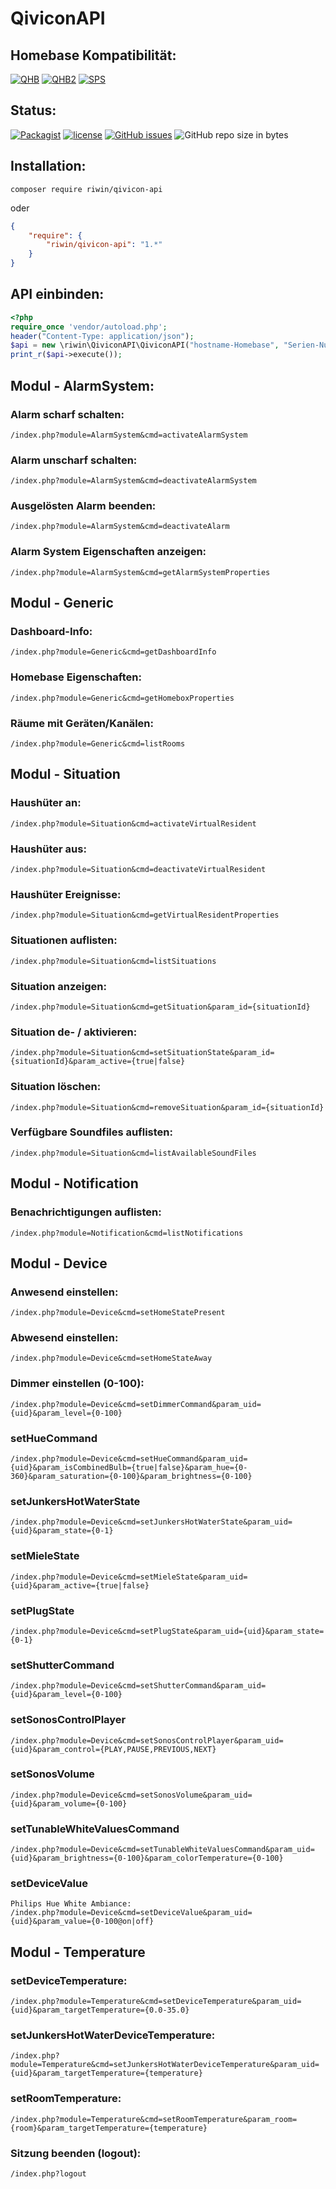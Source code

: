 # QiviconAPI
## Homebase Kompatibilität:
[![QHB](https://img.shields.io/badge/QIVICON_Home_Base-nicht_getestet-orange.svg?style=flat-square)](https://www.qivicon.com/de/produkte/produktinformationen/qivicon-home-base/) 
[![QHB2](https://img.shields.io/badge/QIVICON_Home_Base_2.0-kompatibel-brightgreen.svg?style=flat-square)](https://www.qivicon.com/de/produkte/produktinformationen/qivicon-home-base-2-0/) 
[![SPS](https://img.shields.io/badge/Speedport_Smart-kompatibel-brightgreen.svg?style=flat-square)](https://www.qivicon.com/de/produkte/produktinformationen/telekom-speedport-smart)

## Status:
[![Packagist](https://img.shields.io/packagist/v/riwin/qivicon-api.svg?style=flat-square)](https://packagist.org/packages/riwin/qivicon-api) [![license](https://img.shields.io/github/license/riwin/qivicon-api.svg?style=flat-square)](https://github.com/riwin/QiviconAPI/blob/master/LICENSE) [![GitHub issues](https://img.shields.io/github/issues/riwin/qivicon-api.svg?style=flat-square)](https://github.com/riwin/QiviconAPI/issues) ![GitHub repo size in bytes](https://img.shields.io/github/repo-size/riwin/qivicon-api.svg?style=flat-square)
## Installation:

```
composer require riwin/qivicon-api
```

oder

```json
{
    "require": {
        "riwin/qivicon-api": "1.*"
    }
}
```


## API einbinden:

```php
<?php
require_once 'vendor/autoload.php';
header("Content-Type: application/json");
$api = new \riwin\QiviconAPI\QiviconAPI("hostname-Homebase", "Serien-Nummer", "email@mein.qivicon", "Passwort");
print_r($api->execute());
```



## Modul - AlarmSystem:

### Alarm scharf schalten:
```
/index.php?module=AlarmSystem&cmd=activateAlarmSystem
```

### Alarm unscharf schalten:
```
/index.php?module=AlarmSystem&cmd=deactivateAlarmSystem
```

### Ausgelösten Alarm beenden:
```
/index.php?module=AlarmSystem&cmd=deactivateAlarm
```

### Alarm System Eigenschaften anzeigen:
```
/index.php?module=AlarmSystem&cmd=getAlarmSystemProperties
```


## Modul - Generic

### Dashboard-Info:
```
/index.php?module=Generic&cmd=getDashboardInfo
```

### Homebase Eigenschaften:
```
/index.php?module=Generic&cmd=getHomeboxProperties
```

### Räume mit Geräten/Kanälen:
```
/index.php?module=Generic&cmd=listRooms
```


## Modul - Situation

### Haushüter an:
```
/index.php?module=Situation&cmd=activateVirtualResident
```

### Haushüter aus:
```
/index.php?module=Situation&cmd=deactivateVirtualResident
```

### Haushüter Ereignisse:
```
/index.php?module=Situation&cmd=getVirtualResidentProperties
```

### Situationen auflisten:
```
/index.php?module=Situation&cmd=listSituations
```

### Situation anzeigen:
```
/index.php?module=Situation&cmd=getSituation&param_id={situationId}
```

### Situation de- / aktivieren:
```
/index.php?module=Situation&cmd=setSituationState&param_id={situationId}&param_active={true|false}
```

### Situation löschen:
```
/index.php?module=Situation&cmd=removeSituation&param_id={situationId}
```

### Verfügbare Soundfiles auflisten:
```
/index.php?module=Situation&cmd=listAvailableSoundFiles
```


## Modul - Notification

### Benachrichtigungen auflisten:
```
/index.php?module=Notification&cmd=listNotifications
```



## Modul - Device

### Anwesend einstellen:
```
/index.php?module=Device&cmd=setHomeStatePresent
```

### Abwesend einstellen:
```
/index.php?module=Device&cmd=setHomeStateAway
```

### Dimmer einstellen (0-100):
```
/index.php?module=Device&cmd=setDimmerCommand&param_uid={uid}&param_level={0-100}
```

### setHueCommand
```
/index.php?module=Device&cmd=setHueCommand&param_uid={uid}&param_isCombinedBulb={true|false}&param_hue={0-360}&param_saturation={0-100}&param_brightness={0-100}
```

### setJunkersHotWaterState
```
/index.php?module=Device&cmd=setJunkersHotWaterState&param_uid={uid}&param_state={0-1}
```

### setMieleState
```
/index.php?module=Device&cmd=setMieleState&param_uid={uid}&param_active={true|false}
```

### setPlugState
```
/index.php?module=Device&cmd=setPlugState&param_uid={uid}&param_state={0-1}
```

### setShutterCommand
```
/index.php?module=Device&cmd=setShutterCommand&param_uid={uid}&param_level={0-100}
```

### setSonosControlPlayer
```
/index.php?module=Device&cmd=setSonosControlPlayer&param_uid={uid}&param_control={PLAY,PAUSE,PREVIOUS,NEXT}
```

### setSonosVolume
```
/index.php?module=Device&cmd=setSonosVolume&param_uid={uid}&param_volume={0-100}
```

### setTunableWhiteValuesCommand
```
/index.php?module=Device&cmd=setTunableWhiteValuesCommand&param_uid={uid}&param_brightness={0-100}&param_colorTemperature={0-100}
```

### setDeviceValue
```
Philips Hue White Ambiance:
/index.php?module=Device&cmd=setDeviceValue&param_uid={uid}&param_value={0-100@on|off}
```



## Modul - Temperature

### setDeviceTemperature:
```
/index.php?module=Temperature&cmd=setDeviceTemperature&param_uid={uid}&param_targetTemperature={0.0-35.0}
```

### setJunkersHotWaterDeviceTemperature:
```
/index.php?module=Temperature&cmd=setJunkersHotWaterDeviceTemperature&param_uid={uid}&param_targetTemperature={temperature}
```

### setRoomTemperature:
```
/index.php?module=Temperature&cmd=setRoomTemperature&param_room={room}&param_targetTemperature={temperature}
```





### Sitzung beenden (logout):
```
/index.php?logout
```

